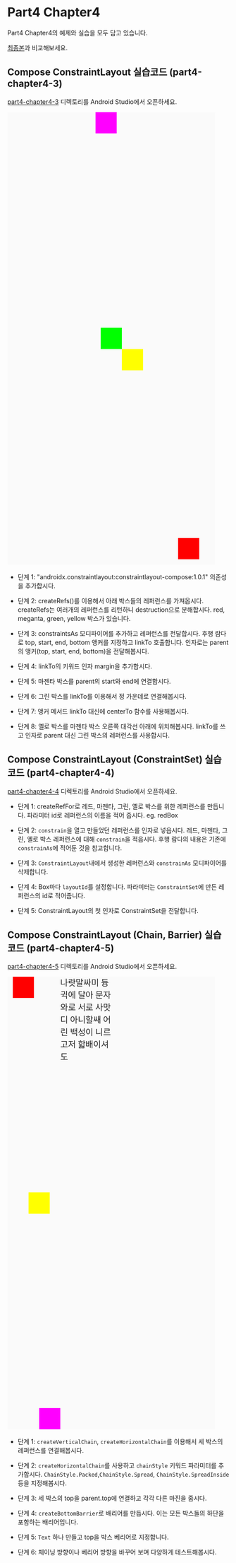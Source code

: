 # Part4 Chapter4

Part4 Chapter4의 예제와 실습을 모두 담고 있습니다.

[최종본](../../tree/final)과 비교해보세요.

## Compose ConstraintLayout 실습코드 (part4-chapter4-3)

[part4-chapter4-3](part4-chapter4-3) 디렉토리를 Android Studio에서 오픈하세요.

![ConstraintLayout 예](./screenshots/constraint.png)

 * 단계 1: "androidx.constraintlayout:constraintlayout-compose:1.0.1" 의존성을 추가합시다.

 * 단계 2: createRefs()를 이용해서 아래 박스들의 레퍼런스를 가져옵시다.
    createRefs는 여러개의 레퍼런스를 리턴하니 destruction으로 분해합시다.
    red, meganta, green, yellow 박스가 있습니다.

 * 단계 3: constraintsAs 모디파이어를 추가하고 레퍼런스를 전달합시다.
    후행 람다로 top, start, end, bottom 앵커를 지정하고
    linkTo 호출합니다.
    인자로는 parent의 앵커(top, start, end, bottom)을
    전달해봅시다.

 * 단계 4: linkTo의 키워드 인자 margin을 추가합시다.

 * 단계 5: 마젠타 박스를 parent의 start와 end에 연결합시다.

 * 단계 6: 그린 박스를 linkTo를 이용해서 정 가운데로 연결해봅시다.

 * 단계 7: 앵커 메서드 linkTo 대신에 centerTo 함수를 사용해봅시다.

 * 단계 8: 옐로 박스를 마젠타 박스 오른쪽 대각선 아래에 위치해봅시다.
    linkTo를 쓰고 인자로 parent 대신 그린 박스의 레퍼런스를 사용합시다.

## Compose ConstraintLayout (ConstraintSet) 실습코드 (part4-chapter4-4)

[part4-chapter4-4](part4-chapter4-4) 디렉토리를 Android Studio에서 오픈하세요.

 * 단계 1: createRefFor로 레드, 마젠타, 그린, 옐로 박스를 위한 레퍼런스를 만듭니다.
    파라미터 id로 레퍼런스의 이름을 적어 줍시다. eg. redBox

 * 단계 2: `constrain`을 열고 만들었던 레퍼런스를 인자로 넣읍시다.
    레드, 마젠타, 그린, 옐로 박스 레퍼런스에 대해 `constrain`을 적읍시다.
    후행 람다의 내용은 기존에 `constrainAs`에 적어둔 것을 참고합니다.

 * 단계 3: `ConstraintLayout`내에서 생성한 레퍼런스와 `constrainAs` 모디파이어를 삭제합니다.

 * 단계 4: Box마다 `layoutId`를 설정합니다.
    파라미터는 `ConstraintSet`에 만든 레퍼런스의 id로 적어줍니다.

 * 단계 5: ConstraintLayout의 첫 인자로 ConstraintSet을 전달합니다.

## Compose ConstraintLayout (Chain, Barrier) 실습코드 (part4-chapter4-5)

[part4-chapter4-5](part4-chapter4-5) 디렉토리를 Android Studio에서 오픈하세요.

![ConstraintLayout (Chain, Barrier) 예](./screenshots/chain.png)

 * 단계 1: `createVerticalChain`, `createHorizontalChain`를
   이용해서 세 박스의 레퍼런스를 연결해봅시다.

 * 단계 2: `createHorizontalChain`를 사용하고 `chainStyle`
   키워드 파라미터를 추가합시다.
   `ChainStyle.Packed`,`ChainStyle.Spread`,
   `ChainStyle.SpreadInside`등을 지정해봅시다.

 * 단계 3: 세 박스의 top을 parent.top에 연결하고 각각
   다른 마진을 줍시다.

 * 단계 4: `createBottomBarrier`로 배리어를 만듭시다.
   이는 모든 박스들의 하단을 포함하는 배리어입니다.

 * 단계 5: `Text` 하나 만들고 top을 박스 베리어로 지정합니다.

 * 단계 6: 체이닝 방향이나 베리어 방향을 바꾸어 보며 다양하게 테스트해봅시다.